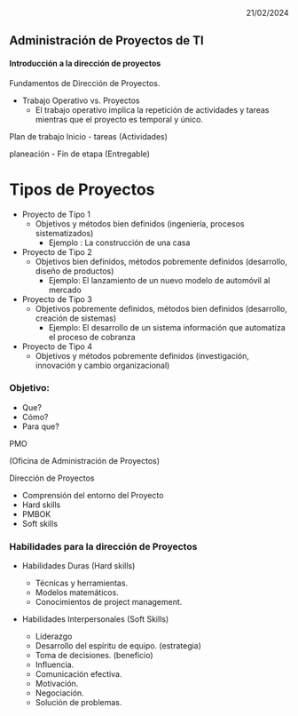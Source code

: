 <div align = 'right'><p>21/02/2024</p></div>

##  Administración de Proyectos de TI

#### Introducción a la dirección de proyectos
Fundamentos de Dirección de Proyectos.

- Trabajo Operativo vs. Proyectos
	- El trabajo operativo implica la repetición de actividades y tareas mientras que el proyecto es temporal y único.


Plan de trabajo
Inicio - tareas (Actividades)

planeación - Fin de etapa (Entregable)


# Tipos de Proyectos

- Proyecto de Tipo 1
	- Objetivos y métodos bien definidos (ingeniería, procesos sistematizados)
		- Ejemplo : La construcción de una casa
- Proyecto de Tipo 2
	- Objetivos bien definidos, métodos pobremente definidos (desarrollo, diseño de productos)
		- Ejemplo: El lanzamiento de un nuevo modelo de automóvil al mercado
- Proyecto de Tipo 3
	- Objetivos pobremente definidos, métodos bien definidos (desarrollo, creación de sistemas)
		- Ejemplo: El desarrollo de un sistema información que automatiza el proceso de cobranza
- Proyecto de Tipo 4
	- Objetivos y métodos pobremente definidos (investigación, innovación y cambio organizacional)

### Objetivo:
- Que?
- Cómo?
- Para que?

PMO

(Oficina de Administración de Proyectos)


Dirección de Proyectos
- Comprensión del entorno del Proyecto
- Hard skills
- PMBOK
- Soft skills

### Habilidades para la dirección de Proyectos
- Habilidades Duras (Hard skills)
	- Técnicas y herramientas.
	- Modelos matemáticos.
	- Conocimientos de project management.

- Habilidades Interpersonales (Soft Skills)
	- Liderazgo
	- Desarrollo del espíritu de equipo. (estrategia)
	- Toma de decisiones. (beneficio)
	- Influencia.
	- Comunicación efectiva.
	- Motivación.
	- Negociación.
	- Solución de problemas.

